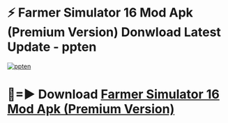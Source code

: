 # ⚡ Farmer Simulator 16 Mod Apk (Premium Version) Donwload Latest Update - ppten

[![ppten](https://github.com/user-attachments/assets/df187364-c321-4eb0-9c86-6135e8baccc4)](https://modyolo.store?title=Farmer+Simulator+16+Mod+Apk)

# 🔴=► Download [Farmer Simulator 16 Mod Apk (Premium Version)](https://modyolo.store?title=Farmer+Simulator+16+Mod+Apk)
